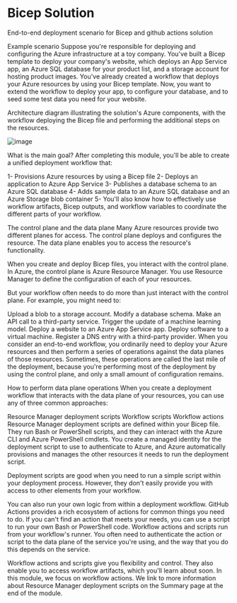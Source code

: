 # Bicep Solution
End-to-end deployment scenario for Bicep and github actions solution

Example scenario
Suppose you're responsible for deploying and configuring the Azure infrastructure at a toy company. You've built a Bicep template to deploy your company's website, which deploys an App Service app, an Azure SQL database for your product list, and a storage account for hosting product images. You've already created a workflow that deploys your Azure resources by using your Bicep template. Now, you want to extend the workflow to deploy your app, to configure your database, and to seed some test data you need for your website.

Architecture diagram illustrating the solution's Azure components, with the workflow deploying the Bicep file and performing the additional steps on the resources.

![image](https://user-images.githubusercontent.com/40992722/182643044-0f58dc06-028e-4a12-81c4-a4d6ef947be3.png)

What is the main goal?
After completing this module, you'll be able to create a unified deployment workflow that:

1- Provisions Azure resources by using a Bicep file
2- Deploys an application to Azure App Service
3- Publishes a database schema to an Azure SQL database
4- Adds sample data to an Azure SQL database and an Azure Storage blob container
5- You'll also know how to effectively use workflow artifacts, Bicep outputs, and workflow variables to coordinate the different parts of your workflow.

The control plane and the data plane
Many Azure resources provide two different planes for access. The control plane deploys and configures the resource. The data plane enables you to access the resource's functionality.

When you create and deploy Bicep files, you interact with the control plane. In Azure, the control plane is Azure Resource Manager. You use Resource Manager to define the configuration of each of your resources.

But your workflow often needs to do more than just interact with the control plane. For example, you might need to:

Upload a blob to a storage account.
Modify a database schema.
Make an API call to a third-party service.
Trigger the update of a machine learning model.
Deploy a website to an Azure App Service app.
Deploy software to a virtual machine.
Register a DNS entry with a third-party provider.
When you consider an end-to-end workflow, you ordinarily need to deploy your Azure resources and then perform a series of operations against the data planes of those resources. Sometimes, these operations are called the last mile of the deployment, because you're performing most of the deployment by using the control plane, and only a small amount of configuration remains.


How to perform data plane operations
When you create a deployment workflow that interacts with the data plane of your resources, you can use any of three common approaches:

Resource Manager deployment scripts
Workflow scripts
Workflow actions
Resource Manager deployment scripts are defined within your Bicep file. They run Bash or PowerShell scripts, and they can interact with the Azure CLI and Azure PowerShell cmdlets. You create a managed identity for the deployment script to use to authenticate to Azure, and Azure automatically provisions and manages the other resources it needs to run the deployment script.

Deployment scripts are good when you need to run a simple script within your deployment process. However, they don't easily provide you with access to other elements from your workflow.

You can also run your own logic from within a deployment workflow. GitHub Actions provides a rich ecosystem of actions for common things you need to do. If you can't find an action that meets your needs, you can use a script to run your own Bash or PowerShell code. Workflow actions and scripts run from your workflow's runner. You often need to authenticate the action or script to the data plane of the service you're using, and the way that you do this depends on the service.

Workflow actions and scripts give you flexibility and control. They also enable you to access workflow artifacts, which you'll learn about soon. In this module, we focus on workflow actions. We link to more information about Resource Manager deployment scripts on the Summary page at the end of the module.
